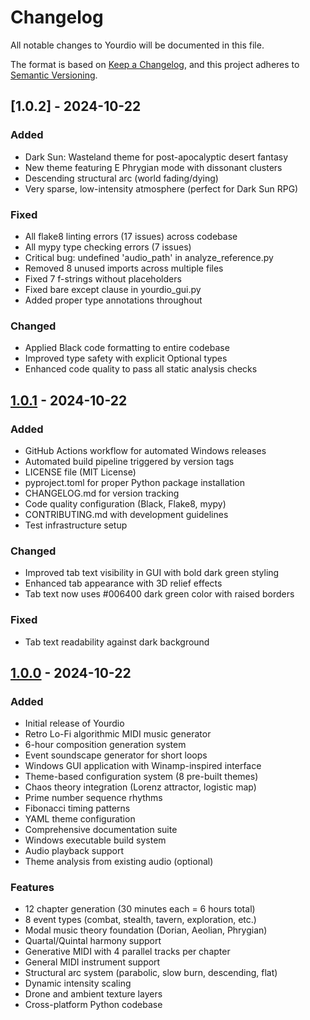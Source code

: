 # Changelog

All notable changes to Yourdio will be documented in this file.

The format is based on [Keep a Changelog](https://keepachangelog.com/en/1.0.0/),
and this project adheres to [Semantic Versioning](https://semver.org/spec/v2.0.0.html).

## [1.0.2] - 2024-10-22

### Added
- Dark Sun: Wasteland theme for post-apocalyptic desert fantasy
- New theme featuring E Phrygian mode with dissonant clusters
- Descending structural arc (world fading/dying)
- Very sparse, low-intensity atmosphere (perfect for Dark Sun RPG)

### Fixed
- All flake8 linting errors (17 issues) across codebase
- All mypy type checking errors (7 issues)
- Critical bug: undefined 'audio_path' in analyze_reference.py
- Removed 8 unused imports across multiple files
- Fixed 7 f-strings without placeholders
- Fixed bare except clause in yourdio_gui.py
- Added proper type annotations throughout

### Changed
- Applied Black code formatting to entire codebase
- Improved type safety with explicit Optional types
- Enhanced code quality to pass all static analysis checks

## [1.0.1] - 2024-10-22

### Added
- GitHub Actions workflow for automated Windows releases
- Automated build pipeline triggered by version tags
- LICENSE file (MIT License)
- pyproject.toml for proper Python package installation
- CHANGELOG.md for version tracking
- Code quality configuration (Black, Flake8, mypy)
- CONTRIBUTING.md with development guidelines
- Test infrastructure setup

### Changed
- Improved tab text visibility in GUI with bold dark green styling
- Enhanced tab appearance with 3D relief effects
- Tab text now uses #006400 dark green color with raised borders

### Fixed
- Tab text readability against dark background

## [1.0.0] - 2024-10-22

### Added
- Initial release of Yourdio
- Retro Lo-Fi algorithmic MIDI music generator
- 6-hour composition generation system
- Event soundscape generator for short loops
- Windows GUI application with Winamp-inspired interface
- Theme-based configuration system (8 pre-built themes)
- Chaos theory integration (Lorenz attractor, logistic map)
- Prime number sequence rhythms
- Fibonacci timing patterns
- YAML theme configuration
- Comprehensive documentation suite
- Windows executable build system
- Audio playback support
- Theme analysis from existing audio (optional)

### Features
- 12 chapter generation (30 minutes each = 6 hours total)
- 8 event types (combat, stealth, tavern, exploration, etc.)
- Modal music theory foundation (Dorian, Aeolian, Phrygian)
- Quartal/Quintal harmony support
- Generative MIDI with 4 parallel tracks per chapter
- General MIDI instrument support
- Structural arc system (parabolic, slow burn, descending, flat)
- Dynamic intensity scaling
- Drone and ambient texture layers
- Cross-platform Python codebase

[1.0.1]: https://github.com/kostchei/Yourdio/compare/v1.0.0...v1.0.1
[1.0.0]: https://github.com/kostchei/Yourdio/releases/tag/v1.0.0

